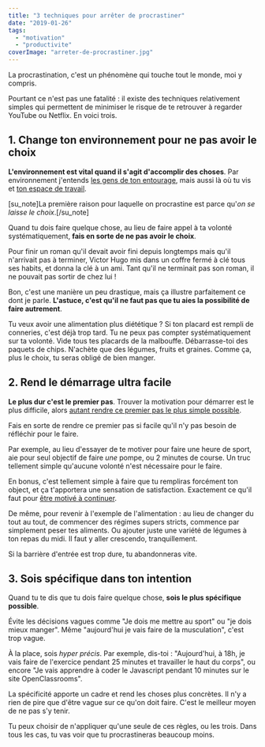 ```yaml
---
title: "3 techniques pour arrêter de procrastiner"
date: "2019-01-26"
tags:
  - "motivation"
  - "productivite"
coverImage: "arreter-de-procrastiner.jpg"
---
```


La procrastination, c'est un phénomène qui touche tout le monde, moi y compris.

Pourtant ce n'est pas une fatalité : il existe des techniques relativement simples qui permettent de minimiser le risque de te retrouver à regarder YouTube ou Netflix. En voici trois. <!--more-->

## 1\. Change ton environnement pour ne pas avoir le choix

**L'environnement est vital quand il s'agit d'accomplir des choses**. Par environnement j'entends [les gens de ton entourage](https://tobal.fr/tu-es-la-moyenne-des-5-personnes-avec-qui-tu-passes-le-plus-de-temps/), mais aussi là où tu vis et [ton espace de travail](https://tobal.fr/comment-reussir-se-concentrer-travail/).

\[su\_note\]La première raison pour laquelle on procrastine est parce qu'_on se laisse le choix_.\[/su\_note\]

Quand tu dois faire quelque chose, au lieu de faire appel à ta volonté systématiquement, **fais en sorte de ne pas avoir le choix**.

Pour finir un roman qu'il devait avoir fini depuis longtemps mais qu'il n'arrivait pas à terminer, Victor Hugo mis dans un coffre fermé à clé tous ses habits, et donna la clé à un ami. Tant qu'il ne terminait pas son roman, il ne pouvait pas sortir de chez lui !

Bon, c'est une manière un peu drastique, mais ça illustre parfaitement ce dont je parle. **L'astuce, c'est qu'il ne faut pas que tu aies la possibilité de faire autrement**.

Tu veux avoir une alimentation plus diététique ? Si ton placard est rempli de conneries, c'est déjà trop tard. Tu ne peux pas compter systématiquement sur ta volonté. Vide tous tes placards de la malbouffe. Débarrasse-toi des paquets de chips. N'achète que des légumes, fruits et graines. Comme ça, plus le choix, tu seras obligé de bien manger.

## 2\. Rend le démarrage ultra facile

**Le plus dur c'est le premier pas**. Trouver la motivation pour démarrer est le plus difficile, alors [autant rendre ce premier pas le plus simple possible](https://tobal.fr/un-facon-toute-simple-de-devenir-10-fois-plus-productif/).

Fais en sorte de rendre ce premier pas si facile qu'il n'y pas besoin de réfléchir pour le faire.

Par exemple, au lieu d'essayer de te motiver pour faire une heure de sport, aie pour seul objectif de faire _une_ pompe, ou 2 minutes de course. Un truc tellement simple qu'aucune volonté n'est nécessaire pour le faire.

En bonus, c'est tellement simple à faire que tu rempliras forcément ton object, et ça t'apportera une sensation de satisfaction. Exactement ce qu'il faut pour [être motivé à continuer](https://tobal.fr/fuck-la-motivation/).

De même, pour revenir à l'exemple de l'alimentation : au lieu de changer du tout au tout, de commencer des régimes supers stricts, commence par simplement peser tes aliments. Ou ajouter juste une variété de légumes à ton repas du midi. Il faut y aller crescendo, tranquillement.

Si la barrière d'entrée est trop dure, tu abandonneras vite.

## 3\. Sois spécifique dans ton intention

Quand tu te dis que tu dois faire quelque chose, **sois le plus spécifique possible**.

Évite les décisions vagues comme "Je dois me mettre au sport" ou "je dois mieux manger". Même "aujourd'hui je vais faire de la musculation", c'est trop vague.

À la place, sois _hyper précis_. Par exemple, dis-toi : "Aujourd'hui, à 18h, je vais faire de l'exercice pendant 25 minutes et travailler le haut du corps", ou encore "Je vais apprendre à coder le Javascript pendant 10 minutes sur le site OpenClassrooms".

La spécificité apporte un cadre et rend les choses plus concrètes. Il n'y a rien de pire que d'être vague sur ce qu'on doit faire. C'est le meilleur moyen de ne pas s'y tenir.

Tu peux choisir de n'appliquer qu'une seule de ces règles, ou les trois. Dans tous les cas, tu vas voir que tu procrastineras beaucoup moins.
